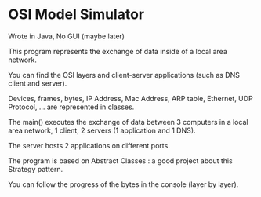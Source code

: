 # OSI Model Simulator

Wrote in Java, No GUI (maybe later)


This program represents the exchange of data inside of a local area network.

You can find the OSI layers and client-server applications (such as DNS client and server).

Devices, frames, bytes, IP Address, Mac Address, ARP table, Ethernet, UDP Protocol, ...  are represented in classes.

The main() executes the exchange of data between 3 computers in a local area network, 1 client, 2 servers (1 application and 1 DNS).

The server hosts 2 applications on different ports.

The program is based on Abstract Classes : a good project about this Strategy pattern.

You can follow the progress of the bytes in the console (layer by layer).
